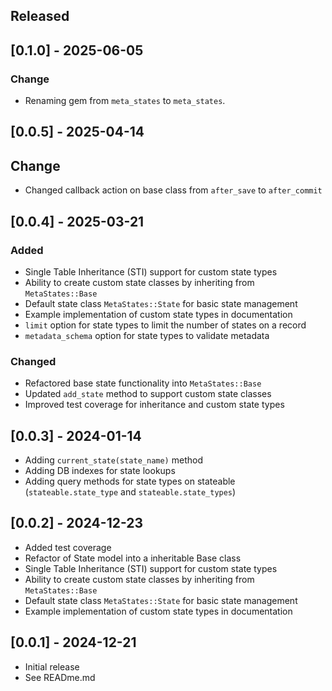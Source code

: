 ## Released

## [0.1.0] - 2025-06-05

### Change
- Renaming gem from `meta_states` to `meta_states`.

## [0.0.5] - 2025-04-14

## Change
- Changed callback action on base class from `after_save` to `after_commit` 

## [0.0.4] - 2025-03-21

### Added
- Single Table Inheritance (STI) support for custom state types
- Ability to create custom state classes by inheriting from `MetaStates::Base`
- Default state class `MetaStates::State` for basic state management
- Example implementation of custom state types in documentation
- `limit` option for state types to limit the number of states on a record
- `metadata_schema` option for state types to validate metadata

### Changed
- Refactored base state functionality into `MetaStates::Base`
- Updated `add_state` method to support custom state classes
- Improved test coverage for inheritance and custom state types

## [0.0.3] - 2024-01-14

- Adding `current_state(state_name)` method
- Adding DB indexes for state lookups
- Adding query methods for state types on stateable (`stateable.state_type` and `stateable.state_types`)

## [0.0.2] - 2024-12-23

- Added test coverage
- Refactor of State model into a inheritable Base class
- Single Table Inheritance (STI) support for custom state types
- Ability to create custom state classes by inheriting from `MetaStates::Base`
- Default state class `MetaStates::State` for basic state management
- Example implementation of custom state types in documentation

## [0.0.1] - 2024-12-21

- Initial release
- See READme.md
